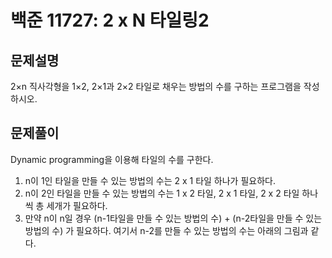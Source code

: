 백준 11727: 2 x N 타일링2
======================

문제설명
------

2×n 직사각형을 1×2, 2×1과 2×2 타일로 채우는 방법의 수를 구하는 프로그램을 작성하시오.   


문제풀이
------

Dynamic programming을 이용해 타일의 수를 구한다.   

1. n이 1인 타일을 만들 수 있는 방법의 수는 2 x 1 타일 하나가 필요하다.   
2. n이 2인 타일을 만들 수 있는 방법의 수는 1 x 2 타일, 2 x 1 타일, 2 x 2 타일 하나 씩 총 세개가 필요하다.   
3. 만약 n이 n일 경우 (n-1타일을 만들 수 있는 방법의 수) + (n-2타일을 만들 수 있는 방법의 수) 가 필요하다. 여기서 n-2를 만들 수 있는 방법의 수는 아래의 그림과 같다.   

